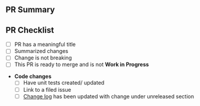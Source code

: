 ## PR Summary

<!-- summarize your PR between here and the checklist -->

## PR Checklist

- [ ] PR has a meaningful title
- [ ] Summarized changes
- [ ] Change is not breaking
- [ ] This PR is ready to merge and is not **Work in Progress**
- **Code changes**
  - [ ] Have unit tests created/ updated
  - [ ] Link to a filed issue
  - [ ] [Change log](https://github.com/BernieWhite/PSDocs.Dsc/blob/master/CHANGELOG.md) has been updated with change under unreleased section
